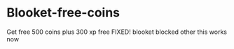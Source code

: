 # Blooket-free-coins
Get free 500 coins plus 300 xp free
FIXED! blooket blocked other this works now
